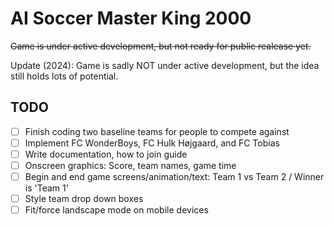 # AI Soccer Master King 2000

~~Game is under active development, but not ready for public realease yet.~~

Update (2024): Game is sadly NOT under active development, but the idea still holds lots of potential.

## TODO
- [ ] Finish coding two baseline teams for people to compete against
- [ ] Implement FC WonderBoys, FC Hulk Højgaard, and FC Tobias
- [ ] Write documentation, how to join guide
- [ ] Onscreen graphics: Score, team names, game time
- [ ] Begin and end game screens/animation/text: Team 1 vs Team 2 / Winner is 'Team 1'
- [ ] Style team drop down boxes
- [ ] Fit/force landscape mode on mobile devices
